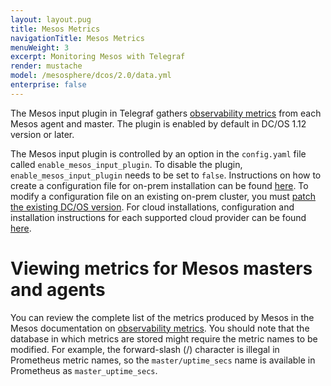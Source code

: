 ```yaml
---
layout: layout.pug
title: Mesos Metrics
navigationTitle: Mesos Metrics
menuWeight: 3
excerpt: Monitoring Mesos with Telegraf
render: mustache
model: /mesosphere/dcos/2.0/data.yml
enterprise: false
---
```


The Mesos input plugin in Telegraf gathers [observability metrics](http://mesos.apache.org/documentation/latest/monitoring/) from each Mesos agent and master. The plugin is enabled by default in DC/OS 1.12 version or later.

The Mesos input plugin is controlled by an option in the `config.yaml` file called `enable_mesos_input_plugin`. To disable the plugin, `enable_mesos_input_plugin` needs to be set to `false`. Instructions on how to create a configuration file for on-prem installation can be found [here](/mesosphere/dcos/2.0/installing/production/deploying-dcos/installation/#create-a-configuration-file). To modify a configuration file on an existing on-prem cluster, you must [patch the existing DC/OS version](/mesosphere/dcos/2.0/installing/production/patching/#modifying-dcos-configuration). For cloud installations, configuration and installation instructions for each supported cloud provider can be found [here](/mesosphere/dcos/2.0/installing/evaluation/).

# Viewing metrics for Mesos masters and agents
 
You can review the complete list of the metrics produced by Mesos in the Mesos documentation on [observability metrics](http://mesos.apache.org/documentation/latest/monitoring/). You should note that the database in which metrics are stored might require the metric names to be modified. For example, the forward-slash (/) character is illegal in Prometheus metric names, so the `master/uptime_secs` name is available in Prometheus as `master_uptime_secs`. 
